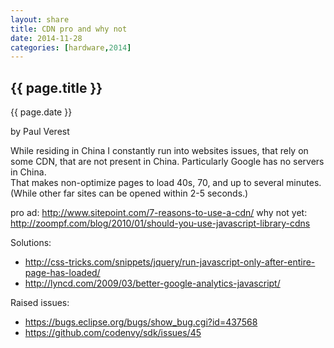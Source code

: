 ```yaml
---
layout: share
title: CDN pro and why not
date: 2014-11-28
categories: [hardware,2014]
---
```



## {{ page.title }}

<p class="meta">{{ page.date }}</p> by Paul Verest

While residing in China I constantly run into websites issues,
that rely on some CDN, that are not present in China.
Particularly Google has no servers in China.  
That makes non-optimize pages to load 40s, 70, and up to several minutes.
(While other far sites can be opened within 2-5 seconds.)

pro ad: <http://www.sitepoint.com/7-reasons-to-use-a-cdn/>
why not yet:  <http://zoompf.com/blog/2010/01/should-you-use-javascript-library-cdns>

Solutions:

- <http://css-tricks.com/snippets/jquery/run-javascript-only-after-entire-page-has-loaded/>
- <http://lyncd.com/2009/03/better-google-analytics-javascript/>

Raised issues:

- <https://bugs.eclipse.org/bugs/show_bug.cgi?id=437568>
- <https://github.com/codenvy/sdk/issues/45>